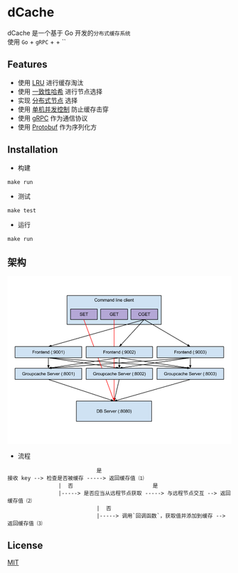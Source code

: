 # dCache
dCache 是一个基于 Go 开发的`分布式缓存系统`  
使用 `Go` + `gRPC` +  + ``


## Features
- 使用 [LRU](./dCache/lru/README.md) 进行缓存淘汰
- 使用 [一致性哈希](./dCache/consistentHash/README.md) 进行节点选择
- 实现 [分布式节点](./dCache/README.md) 选择
- 使用 [单机并发控制](./dCache/singleFlight/README.md) 防止缓存击穿
- 使用 [gRPC](./dCache/dCachePB/README.md) 作为通信协议
- 使用 [Protobuf](./dCache/dCachePB/README.md) 作为序列化方

## Installation
- 构建
```shell
make run
```
- 测试
```shell
make test
```
- 运行
```shell
make run
```

## 架构
![架构](./assert/arch.png)

- 流程
```
                            是
接收 key --> 检查是否被缓存 -----> 返回缓存值 ⑴
                |  否                         是
                |-----> 是否应当从远程节点获取 -----> 与远程节点交互 --> 返回缓存值 ⑵
                            |  否
                            |-----> 调用`回调函数`，获取值并添加到缓存 --> 返回缓存值 ⑶
```

## License
[MIT](https://choosealicense.com/licenses/mit/)

